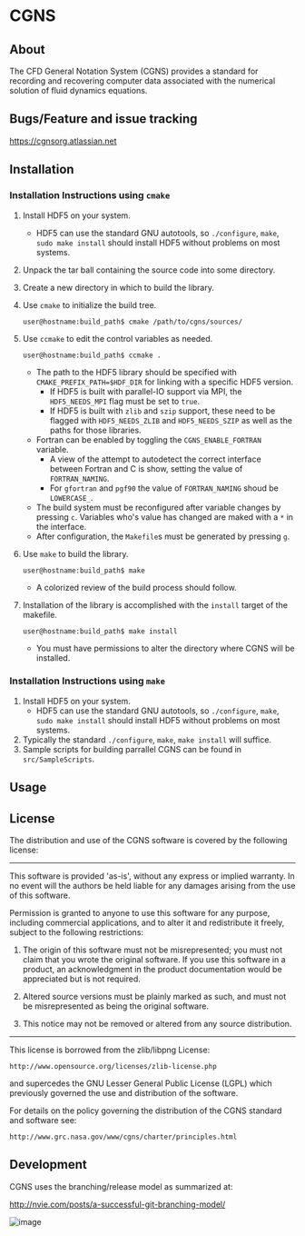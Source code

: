 # CGNS 

## About

The CFD General Notation System (CGNS) provides a standard for recording and recovering computer data associated with the numerical solution of fluid dynamics equations.

## Bugs/Feature and issue tracking

https://cgnsorg.atlassian.net

## Installation

### Installation Instructions using `cmake`

1. Install HDF5 on your system.
  
   - HDF5 can use the standard GNU autotools, so `./configure`, `make`, `sudo make install` should install HDF5 without problems on most systems.
2. Unpack the tar ball containing the source code into some directory.
3. Create a new directory in which to build the library.
4. Use `cmake` to initialize the build tree.
   ```shell
   user@hostname:build_path$ cmake /path/to/cgns/sources/
   ```
5. Use `ccmake` to edit the control variables as needed.
   ```shell
   user@hostname:build_path$ ccmake .
   ```
   - The path to the HDF5 library should be specified with `CMAKE_PREFIX_PATH=$HDF_DIR` for linking with a specific HDF5 version.
     - If HDF5 is built with parallel-IO support via MPI, the `HDF5_NEEDS_MPI` flag must be set to `true`.
     - If HDF5 is built with `zlib` and `szip` support, these need to be flagged with `HDF5_NEEDS_ZLIB` and `HDF5_NEEDS_SZIP` as well as the paths for those libraries.
   - Fortran can be enabled by toggling the `CGNS_ENABLE_FORTRAN` variable.
     - A view of the attempt to autodetect the correct interface between Fortran and C is show, setting the value of `FORTRAN_NAMING`.
     - For `gfortran` and `pgf90` the value of `FORTRAN_NAMING` shoud be `LOWERCASE_`.
   - The build system must be reconfigured after variable changes by pressing `c`. Variables who's value has changed are maked with a `*` in the interface.
   - After configuration, the `Makefile`s must be generated by pressing `g`.
6. Use `make` to build the library.
   ```shell
   user@hostname:build_path$ make
   ```
   - A colorized review of the build process should follow.
7. Installation of the library is accomplished with the `install` target of the makefile.
   ```shell
   user@hostname:build_path$ make install
   ```
   - You must have permissions to alter the directory where CGNS will be installed.

### Installation Instructions using `make`

1. Install HDF5 on your system.
   - HDF5 can use the standard GNU autotools, so `./configure`, `make`, `sudo make install` should install HDF5 without problems on most systems.
2. Typically the standard `./configure`, `make`, `make install` will suffice.  
3. Sample scripts for building parrallel CGNS can be found in `src/SampleScripts`.

## Usage

## License

The distribution and use of the CGNS software is covered by the
following license:

-----------------------------------------------------------------------
This software is provided 'as-is', without any express or implied
warranty. In no event will the authors be held liable for any damages
arising from the use of this software.

Permission is granted to anyone to use this software for any purpose,
including commercial applications, and to alter it and redistribute it
freely, subject to the following restrictions:

1. The origin of this software must not be misrepresented; you must
   not claim that you wrote the original software. If you use this
   software in a product, an acknowledgment in the product documentation would be appreciated but is not required.

2. Altered source versions must be plainly marked as such, and must not be misrepresented as being the original software.

3.  This notice may not be removed or altered from any source distribution.

----------------------------------------------------------------------

This license is borrowed from the zlib/libpng License:

    http://www.opensource.org/licenses/zlib-license.php

and supercedes the GNU Lesser General Public License (LGPL) which
previously governed the use and distribution of the software.

For details on the policy governing the distribution of the CGNS
standard and software see:

    http://www.grc.nasa.gov/www/cgns/charter/principles.html

## Development
CGNS uses the branching/release model as summarized at:

http://nvie.com/posts/a-successful-git-branching-model/
  

![image](https://github.com/CGNS/cgns.github.io/blob/master/git-model.png)

